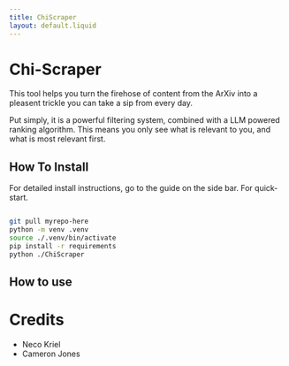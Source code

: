 ```yaml
---
title: ChiScraper
layout: default.liquid
---
```


# Chi-Scraper

This tool helps you turn the firehose of content from the ArXiv into a pleasent trickle you can take a sip from every day.

Put simply, it is a powerful filtering system, combined with a LLM powered ranking algorithm. This means you only see what is relevant to you, and what is most relevant first. 

## How To Install

For detailed install instructions, go to the guide on the side bar. For quick-start. 

```bash

git pull myrepo-here
python -m venv .venv
source ./.venv/bin/activate
pip install -r requirements
python ./ChiScraper

```

## How to use

# Credits
- Neco Kriel
- Cameron Jones